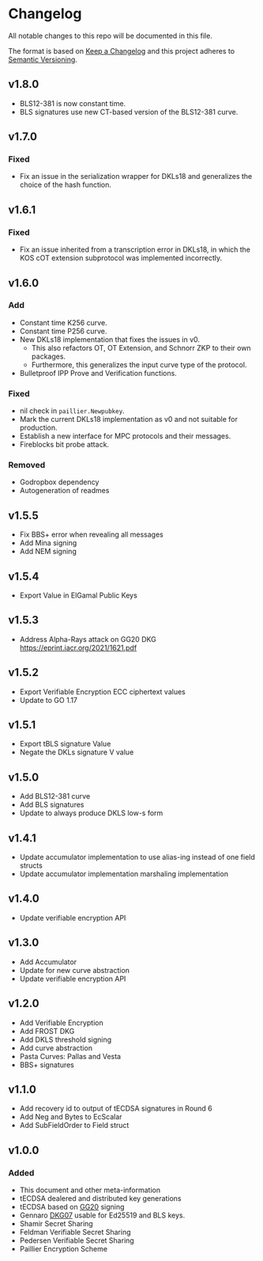# Changelog

All notable changes to this repo will be documented in this file.

The format is based on [Keep a Changelog](http://keepachangelog.com/en/1.0.0/)
and this project adheres to [Semantic Versioning](https://semver.org/spec/v2.0.0.html).

## v1.8.0

- BLS12-381 is now constant time.
- BLS signatures use new CT-based version of the BLS12-381 curve.

## v1.7.0

### Fixed

- Fix an issue in the serialization wrapper for DKLs18 and generalizes the choice of the hash function.

## v1.6.1

### Fixed

- Fix an issue inherited from a transcription error in DKLs18, in which the KOS cOT extension subprotocol was implemented incorrectly.

## v1.6.0

### Add

- Constant time K256 curve.
- Constant time P256 curve.
- New DKLs18 implementation that fixes the issues in v0.
    - This also refactors OT, OT Extension, and Schnorr ZKP to their own packages.
    - Furthermore, this generalizes the input curve type of the protocol.
- Bulletproof IPP Prove and Verification functions.

### Fixed

- nil check in `paillier.Newpubkey`.
- Mark the current DKLs18 implementation as v0 and not suitable for production.
- Establish a new interface for MPC protocols and their messages.
- Fireblocks bit probe attack.

### Removed

- Godropbox dependency
- Autogeneration of readmes

## v1.5.5
- Fix BBS+ error when revealing all messages
- Add Mina signing
- Add NEM signing


## v1.5.4
- Export Value in ElGamal Public Keys

## v1.5.3
- Address Alpha-Rays attack on GG20 DKG https://eprint.iacr.org/2021/1621.pdf

## v1.5.2
- Export Verifiable Encryption ECC ciphertext values
- Update to GO 1.17

## v1.5.1
- Export tBLS signature Value
- Negate the DKLs signature V value

## v1.5.0
- Add BLS12-381 curve
- Add BLS signatures
- Update to always produce DKLS low-s form

## v1.4.1
- Update accumulator implementation to use alias-ing instead of one field structs
- Update accumulator implementation marshaling implementation

## v1.4.0
- Update verifiable encryption API

## v1.3.0
- Add Accumulator
- Update for new curve abstraction
- Update verifiable encryption API 

## v1.2.0

- Add Verifiable Encryption
- Add FROST DKG
- Add DKLS threshold signing 
- Add curve abstraction
- Pasta Curves: Pallas and Vesta
- BBS+ signatures

## v1.1.0

- Add recovery id to output of tECDSA signatures in Round 6
- Add Neg and Bytes to EcScalar
- Add SubFieldOrder to Field struct

## v1.0.0
### Added

- This document and other meta-information
- tECDSA dealered and distributed key generations
- tECDSA based on [GG20](https://eprint.iacr.org/2020/540.pdf) signing
- Gennaro [DKG07](http://citeseerx.ist.psu.edu/viewdoc/download?doi=10.1.1.134.6445&rep=rep1&type=pdf) usable for Ed25519 and BLS keys.
- Shamir Secret Sharing
- Feldman Verifiable Secret Sharing
- Pedersen Verifiable Secret Sharing
- Paillier Encryption Scheme
